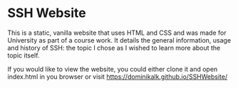 # SSH Website

This is a static, vanilla website that uses HTML and CSS and was made for University as part of a course work.
It details the general information, usage and history of SSH: the topic I chose as I wished to learn more about the topic itself.

If you would like to view the website, you could either clone it and open index.html in you browser or visit https://dominikalk.github.io/SSHWebsite/
